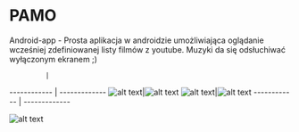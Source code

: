 # PAMO
Android-app - Prosta aplikacja w androidzie umożliwiająca oglądanie wcześniej zdefiniowanej listy filmów z youtube. 
Muzyki da się odsłuchiwać wyłączonym ekranem ;)

             | 
------------ | -------------
![alt text](http://i.imgur.com/rdsK54n.png)|![alt text](http://i.imgur.com/VDyX5eW.png)
![alt text](http://i.imgur.com/LPFR7Wf.png)|![alt text](http://i.imgur.com/SXIIwIM.png)
------------ | -------------

![alt text](http://i.imgur.com/6wlLda2.png)

